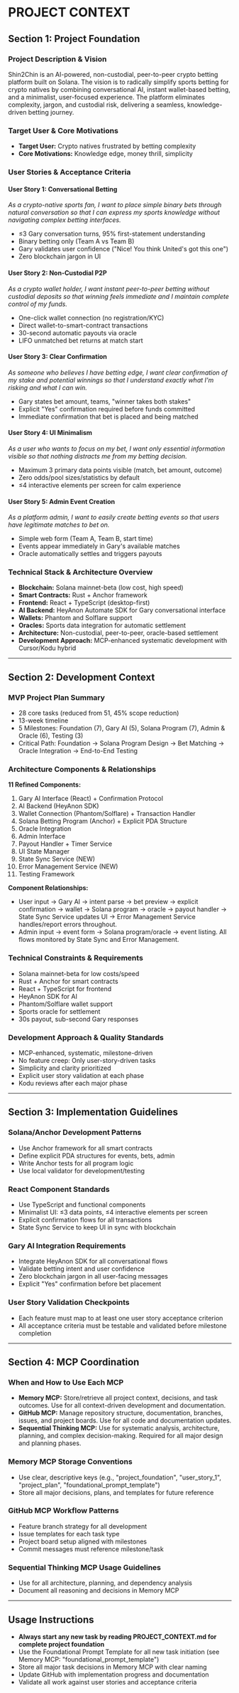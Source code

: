 # PROJECT CONTEXT

## Section 1: Project Foundation

### Project Description & Vision
Shin2Chin is an AI-powered, non-custodial, peer-to-peer crypto betting platform built on Solana. The vision is to radically simplify sports betting for crypto natives by combining conversational AI, instant wallet-based betting, and a minimalist, user-focused experience. The platform eliminates complexity, jargon, and custodial risk, delivering a seamless, knowledge-driven betting journey.

### Target User & Core Motivations
- **Target User:** Crypto natives frustrated by betting complexity
- **Core Motivations:** Knowledge edge, money thrill, simplicity

### User Stories & Acceptance Criteria

#### User Story 1: Conversational Betting
*As a crypto-native sports fan, I want to place simple binary bets through natural conversation so that I can express my sports knowledge without navigating complex betting interfaces.*
- ≤3 Gary conversation turns, 95% first-statement understanding
- Binary betting only (Team A vs Team B)
- Gary validates user confidence ("Nice! You think United's got this one")
- Zero blockchain jargon in UI

#### User Story 2: Non-Custodial P2P
*As a crypto wallet holder, I want instant peer-to-peer betting without custodial deposits so that winning feels immediate and I maintain complete control of my funds.*
- One-click wallet connection (no registration/KYC)
- Direct wallet-to-smart-contract transactions
- 30-second automatic payouts via oracle
- LIFO unmatched bet returns at match start

#### User Story 3: Clear Confirmation
*As someone who believes I have betting edge, I want clear confirmation of my stake and potential winnings so that I understand exactly what I'm risking and what I can win.*
- Gary states bet amount, teams, "winner takes both stakes"
- Explicit "Yes" confirmation required before funds committed
- Immediate confirmation that bet is placed and being matched

#### User Story 4: UI Minimalism
*As a user who wants to focus on my bet, I want only essential information visible so that nothing distracts me from my betting decision.*
- Maximum 3 primary data points visible (match, bet amount, outcome)
- Zero odds/pool sizes/statistics by default
- ≤4 interactive elements per screen for calm experience

#### User Story 5: Admin Event Creation
*As a platform admin, I want to easily create betting events so that users have legitimate matches to bet on.*
- Simple web form (Team A, Team B, start time)
- Events appear immediately in Gary's available matches
- Oracle automatically settles and triggers payouts

### Technical Stack & Architecture Overview
- **Blockchain:** Solana mainnet-beta (low cost, high speed)
- **Smart Contracts:** Rust + Anchor framework
- **Frontend:** React + TypeScript (desktop-first)
- **AI Backend:** HeyAnon Automate SDK for Gary conversational interface
- **Wallets:** Phantom and Solflare support
- **Oracles:** Sports data integration for automatic settlement
- **Architecture:** Non-custodial, peer-to-peer, oracle-based settlement
- **Development Approach:** MCP-enhanced systematic development with Cursor/Kodu hybrid

---

## Section 2: Development Context

### MVP Project Plan Summary
- 28 core tasks (reduced from 51, 45% scope reduction)
- 13-week timeline
- 5 Milestones: Foundation (7), Gary AI (5), Solana Program (7), Admin & Oracle (6), Testing (3)
- Critical Path: Foundation → Solana Program Design → Bet Matching → Oracle Integration → End-to-End Testing

### Architecture Components & Relationships
**11 Refined Components:**
1. Gary AI Interface (React) + Confirmation Protocol
2. AI Backend (HeyAnon SDK)
3. Wallet Connection (Phantom/Solflare) + Transaction Handler
4. Solana Betting Program (Anchor) + Explicit PDA Structure
5. Oracle Integration
6. Admin Interface
7. Payout Handler + Timer Service
8. UI State Manager
9. State Sync Service (NEW)
10. Error Management Service (NEW)
11. Testing Framework

**Component Relationships:**  
- User input → Gary AI → intent parse → bet preview → explicit confirmation → wallet → Solana program → oracle → payout handler → State Sync Service updates UI → Error Management Service handles/report errors throughout.
- Admin input → event form → Solana program/oracle → event listing. All flows monitored by State Sync and Error Management.

### Technical Constraints & Requirements
- Solana mainnet-beta for low costs/speed
- Rust + Anchor for smart contracts
- React + TypeScript for frontend
- HeyAnon SDK for AI
- Phantom/Solflare wallet support
- Sports oracle for settlement
- 30s payout, sub-second Gary responses

### Development Approach & Quality Standards
- MCP-enhanced, systematic, milestone-driven
- No feature creep: Only user-story-driven tasks
- Simplicity and clarity prioritized
- Explicit user story validation at each phase
- Kodu reviews after each major phase

---

## Section 3: Implementation Guidelines

### Solana/Anchor Development Patterns
- Use Anchor framework for all smart contracts
- Define explicit PDA structures for events, bets, admin
- Write Anchor tests for all program logic
- Use local validator for development/testing

### React Component Standards
- Use TypeScript and functional components
- Minimalist UI: ≤3 data points, ≤4 interactive elements per screen
- Explicit confirmation flows for all transactions
- State Sync Service to keep UI in sync with blockchain

### Gary AI Integration Requirements
- Integrate HeyAnon SDK for all conversational flows
- Validate betting intent and user confidence
- Zero blockchain jargon in all user-facing messages
- Explicit "Yes" confirmation before bet placement

### User Story Validation Checkpoints
- Each feature must map to at least one user story acceptance criterion
- All acceptance criteria must be testable and validated before milestone completion

---

## Section 4: MCP Coordination

### When and How to Use Each MCP
- **Memory MCP:** Store/retrieve all project context, decisions, and task outcomes. Use for all context-driven development and documentation.
- **GitHub MCP:** Manage repository structure, documentation, branches, issues, and project boards. Use for all code and documentation updates.
- **Sequential Thinking MCP:** Use for systematic analysis, architecture, planning, and complex decision-making. Required for all major design and planning phases.

### Memory MCP Storage Conventions
- Use clear, descriptive keys (e.g., "project_foundation", "user_story_1", "project_plan", "foundational_prompt_template")
- Store all major decisions, plans, and templates for future reference

### GitHub MCP Workflow Patterns
- Feature branch strategy for all development
- Issue templates for each task type
- Project board setup aligned with milestones
- Commit messages must reference milestone/task

### Sequential Thinking MCP Usage Guidelines
- Use for all architecture, planning, and dependency analysis
- Document all reasoning and decisions in Memory MCP

---

## Usage Instructions

- **Always start any new task by reading PROJECT_CONTEXT.md for complete project foundation**
- Use the Foundational Prompt Template for all new task initiation (see Memory MCP: "foundational_prompt_template")
- Store all major task decisions in Memory MCP with clear naming
- Update GitHub with implementation progress and documentation
- Validate all work against user stories and acceptance criteria 